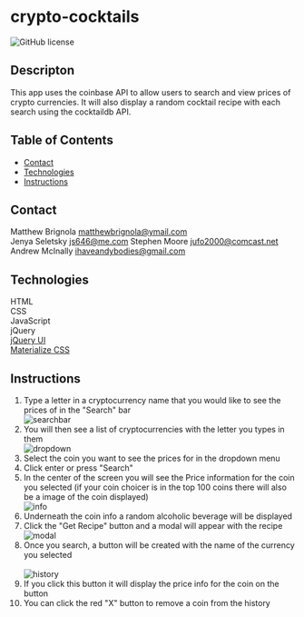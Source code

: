 # crypto-cocktails
![GitHub license](https://img.shields.io/badge/license-MIT-blue.svg)
## Descripton
This app uses the coinbase API to allow users to search and view prices of crypto currencies.  It will also display a random cocktail recipe with each search using the cocktaildb API.


## Table of Contents
* [Contact](#contact)
* [Technologies](#technologies)  
* [Instructions](#instructions)

## Contact
Matthew Brignola matthewbrignola@ymail.com<br>
Jenya Seletsky js646@me.com
Stephen Moore jufo2000@comcast.net
Andrew McInally ihaveandybodies@gmail.com
## Technologies
  HTML
  <br>CSS
  <br>JavaScript
  <br>jQuery
   <br>[jQuery UI](https://jqueryui.com/)
   <br> [Materialize CSS](https://materializecss.com/) 
## Instructions
1. Type a letter in a cryptocurrency name that you would like to see the prices of in the "Search" bar <br>
![searchbar](./assets/images/Search.png)
2. You will then see a list of cryptocurrencies with the letter you types in them <br>
![dropdown](./assets/images/DropDown.png)
3. Select the coin you want to see the prices for in the dropdown menu
4. Click enter or press "Search"
5. In the center of the screen you will see the Price information for the coin you selected (if your coin choicer is in the top 100 coins there will also be a image of the coin displayed)
<br>![info](./assets/images/Icons.png)
6. Underneath the coin info a random alcoholic beverage will be displayed 
7. Click the "Get Recipe" button and  a modal will appear with the recipe
<br>![modal](./assets/images/Modal.png)
8. Once you search, a button will be created with the name of the currency you selected  
<br>![history](./assets/images/History.png)
9. If you click this button it will display the price info for the coin on the button
10. You can click the red "X" button to remove a coin from the history



